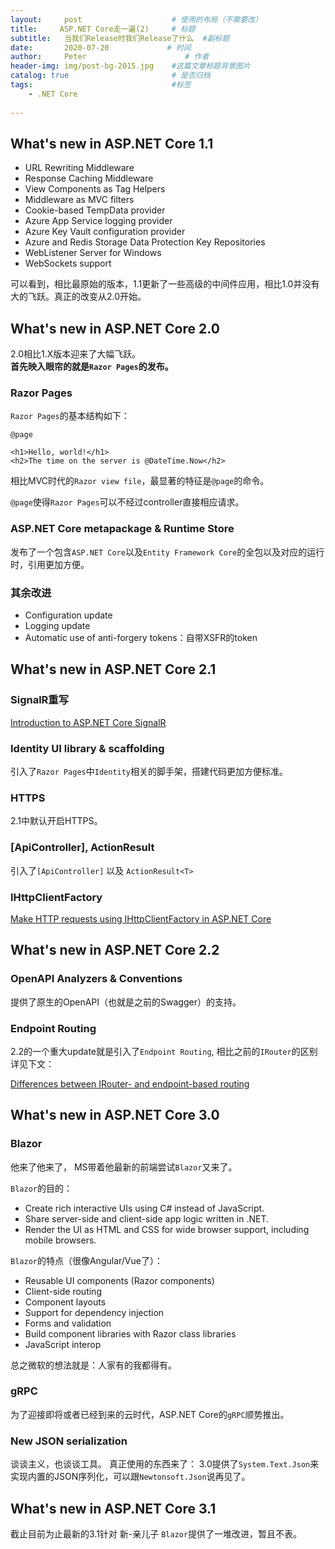 ```yaml
---
layout:     post                    # 使用的布局（不需要改）
title:     ASP.NET Core走一遍(2)     # 标题 
subtitle:   当我们Release时我们Release了什么  #副标题
date:       2020-07-20             # 时间
author:     Peter                      # 作者
header-img: img/post-bg-2015.jpg    #这篇文章标题背景图片
catalog: true                       # 是否归档
tags:                               #标签
    - .NET Core
    
---
```



## What's new in ASP.NET Core 1.1

+ URL Rewriting Middleware
+ Response Caching Middleware
+ View Components as Tag Helpers
+ Middleware as MVC filters
+ Cookie-based TempData provider
+ Azure App Service logging provider
+ Azure Key Vault configuration provider
+ Azure and Redis Storage Data Protection Key Repositories
+ WebListener Server for Windows
+ WebSockets support

可以看到，相比最原始的版本，1.1更新了一些高级的中间件应用，相比1.0并没有大的飞跃。真正的改变从2.0开始。  

## What's new in ASP.NET Core 2.0

2.0相比1.X版本迎来了大幅飞跃。  
**首先映入眼帘的就是`Razor Pages`的发布。**  

### Razor Pages

`Razor Pages`的基本结构如下：  

```
@page

<h1>Hello, world!</h1>
<h2>The time on the server is @DateTime.Now</h2>
```

相比MVC时代的`Razor view file`，最显著的特征是`@page`的命令。  

`@page`使得`Razor Pages`可以不经过controller直接相应请求。  

### ASP.NET Core metapackage & Runtime Store

发布了一个包含`ASP.NET Core`以及`Entity Framework Core`的全包以及对应的运行时，引用更加方便。  

### 其余改进

+ Configuration update
+ Logging update
+ Automatic use of anti-forgery tokens：自带XSFR的token

## What's new in ASP.NET Core 2.1

### SignalR重写

[Introduction to ASP.NET Core SignalR](https://docs.microsoft.com/en-us/aspnet/core/signalr/introduction?view=aspnetcore-3.1)

### Identity UI library & scaffolding

引入了`Razor Pages`中`Identity`相关的脚手架，搭建代码更加方便标准。  

### HTTPS

2.1中默认开启HTTPS。  

### [ApiController], ActionResult<T>

引入了`[ApiController]` 以及 `ActionResult<T>`  

### IHttpClientFactory

[Make HTTP requests using IHttpClientFactory in ASP.NET Core](https://docs.microsoft.com/en-us/aspnet/core/fundamentals/http-requests?view=aspnetcore-3.1)  

## What's new in ASP.NET Core 2.2

### OpenAPI Analyzers & Conventions

提供了原生的OpenAPI（也就是之前的Swagger）的支持。  

### Endpoint Routing

2.2的一个重大update就是引入了`Endpoint Routing`, 相比之前的`IRouter`的区别详见下文：  

[Differences between IRouter- and endpoint-based routing](https://docs.microsoft.com/en-us/aspnet/core/fundamentals/routing?view=aspnetcore-2.2#differences-from-earlier-versions-of-routing)  

## What's new in ASP.NET Core 3.0

### Blazor

他来了他来了， MS带着他最新的前端尝试`Blazor`又来了。  

`Blazor`的目的：  

+ Create rich interactive UIs using C# instead of JavaScript.
+ Share server-side and client-side app logic written in .NET.
+ Render the UI as HTML and CSS for wide browser support, including mobile browsers.  

`Blazor`的特点（很像Angular/Vue了）：  

+ Reusable UI components (Razor components)
+ Client-side routing
+ Component layouts
+ Support for dependency injection
+ Forms and validation
+ Build component libraries with Razor class libraries
+ JavaScript interop  

总之微软的想法就是：人家有的我都得有。  

### gRPC

为了迎接即将或者已经到来的云时代，ASP.NET Core的`gRPC`顺势推出。  

### New JSON serialization

谈谈主义，也谈谈工具。 真正使用的东西来了： 3.0提供了`System.Text.Json`来实现内置的JSON序列化，可以跟`Newtonsoft.Json`说再见了。  

## What's new in ASP.NET Core 3.1
截止目前为止最新的3.1针对 新-亲儿子 `Blazor`提供了一堆改进，暂且不表。  

